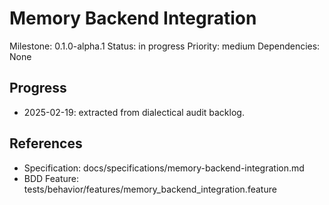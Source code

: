 # Memory Backend Integration
Milestone: 0.1.0-alpha.1
Status: in progress
Priority: medium
Dependencies: None

## Progress
- 2025-02-19: extracted from dialectical audit backlog.

## References
- Specification: docs/specifications/memory-backend-integration.md
- BDD Feature: tests/behavior/features/memory_backend_integration.feature
